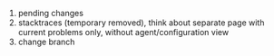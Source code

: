 1. pending changes
2. stacktraces (temporary removed), think about separate page with current problems only, without agent/configuration view
3. change branch
